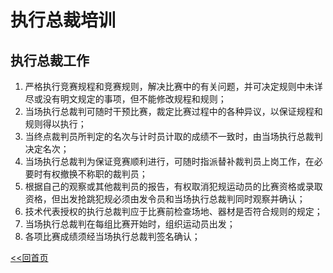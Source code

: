 # 执行总裁培训

## 执行总裁工作

1. 严格执行竞赛规程和竞赛规则，解决比赛中的有关问题，并可决定规则中未详尽或没有明文规定的事项，但不能修改规程和规则；
2. 当场执行总裁判可随时干预比赛，裁定比赛过程中的各种异议，以保证规程和规则得以执行；
3. 当终点裁判员所判定的名次与计时员计取的成绩不一致时，由当场执行总裁判决定名次；
4. 当场执行总裁判为保证竞赛顺利进行，可随时指派替补裁判员上岗工作，在必要时有权撤换不称职的裁判员；
5. 根据自己的观察或其他裁判员的报告，有权取消犯规运动员的比赛资格或录取资格，但出发抢跳犯规必须由发令员和当场执行总裁判同时观察并确认；
6. 技术代表授权的执行总裁判应于比赛前检查场地、器材是否符合规则的规定；
7. 当场执行总裁判在每组比赛开始时，组织运动员出发；
8. 各项比赛成绩须经当场执行总裁判签名确认；

[<<回首页](../README.md)